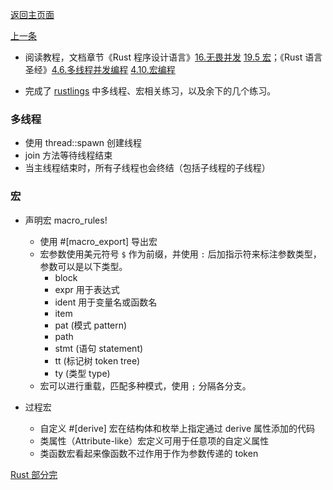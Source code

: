 [返回主页面](../README.md)

[上一条](20230404.md)

- 阅读教程，文档章节《Rust 程序设计语言》[16.无畏并发](https://kaisery.github.io/trpl-zh-cn/ch16-00-concurrency.html) [19.5 宏](https://kaisery.github.io/trpl-zh-cn/ch19-06-macros.html)；《Rust 语言圣经》[4.6.多线程并发编程](https://course.rs/advance/concurrency-with-threads/intro.html) [4.10.宏编程](https://course.rs/advance/macro.html)

- 完成了 [rustlings](https://github.com/LearningOS/rust-rustlings-creatoy) 中多线程、宏相关练习，以及余下的几个练习。

### 多线程
- 使用 thread::spawn 创建线程
- join 方法等待线程结束
- 当主线程结束时，所有子线程也会终结（包括子线程的子线程）


### 宏
- 声明宏 macro_rules!
  - 使用 #[macro_export] 导出宏
  - 宏参数使用美元符号 `$` 作为前缀，并使用 `:` 后加指示符来标注参数类型，参数可以是以下类型。
    - block
    - expr 用于表达式
    - ident 用于变量名或函数名
    - item
    - pat (模式 pattern)
    - path
    - stmt (语句 statement)
    - tt (标记树 token tree)
    - ty (类型 type)
  - 宏可以进行重载，匹配多种模式，使用 `;` 分隔各分支。

- 过程宏
  - 自定义 #[derive] 宏在结构体和枚举上指定通过 derive 属性添加的代码
  - 类属性（Attribute-like）宏定义可用于任意项的自定义属性
  - 类函数宏看起来像函数不过作用于作为参数传递的 token

[Rust 部分完](../README.md)